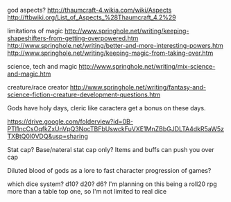 god aspects? http://thaumcraft-4.wikia.com/wiki/Aspects http://ftbwiki.org/List_of_Aspects_%28Thaumcraft_4.2%29

limitations of magic
http://www.springhole.net/writing/keeping-shapeshifters-from-getting-overpowered.htm
http://www.springhole.net/writing/better-and-more-interesting-powers.htm
http://www.springhole.net/writing/keeping-magic-from-taking-over.htm

science, tech and magic http://www.springhole.net/writing/mix-science-and-magic.htm

creature/race creator http://www.springhole.net/writing/fantasy-and-science-fiction-creature-development-questions.htm


Gods have holy days, cleric like caractera get a bonus on these days.

https://drive.google.com/folderview?id=0B-PTl1ncCsOqfkZxUnVpQ3NocTBFbUswckFuVXE1MnZBbGJDLTA4dkR5aW5zTXBtQ0l0VDQ&usp=sharing



Stat cap?
Base/nateral stat cap only? Items and buffs can push you over cap


Diluted blood of gods as a lore to fast character progression of games?

which dice system? d10? d20? d6? I'm planning on this being a roll20 rpg more than a table top one, so I'm not limited to real dice


